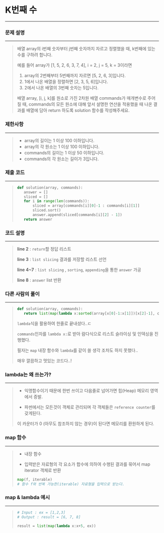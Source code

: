 # K번째 수

---



### 문제 설명

---

>배열 array의 i번째 숫자부터 j번째 숫자까지 자르고 정렬했을 때, k번째에 있는 수를 구하려 합니다.
>
>예를 들어 array가 [1, 5, 2, 6, 3, 7, 4], i = 2, j = 5, k = 3이라면
>
>1. array의 2번째부터 5번째까지 자르면 [5, 2, 6, 3]입니다.
>2. 1에서 나온 배열을 정렬하면 [2, 3, 5, 6]입니다.
>3. 2에서 나온 배열의 3번째 숫자는 5입니다.
>
>배열 array, [i, j, k]를 원소로 가진 2차원 배열 commands가 매개변수로 주어질 때, commands의 모든 원소에 대해 앞서 설명한 연산을 적용했을 때 나온 결과를 배열에 담아 return 하도록 solution 함수를 작성해주세요.



### 제한사항

---

>- array의 길이는 1 이상 100 이하입니다.
>- array의 각 원소는 1 이상 100 이하입니다.
>- commands의 길이는 1 이상 50 이하입니다.
>- commands의 각 원소는 길이가 3입니다.



### 제출 코드

---

>```python
>def solution(array, commands):
>    answer = []
>    sliced = []
>    for i in range(len(commands)):
>        sliced = array[commands[i][0]-1 : commands[i][1]]
>        sliced.sort()
>        answer.append(sliced[commands[i][2] - 1])
>    return answer
>
>```



### 코드 설명

---

>**line 2** : `return`할 정답 리스트
>
>**line 3** : `list slicing` 결과를 저장할 리스트 선언
>
>**line 4~7** : `list slicing` , `sorting`, `appending`을 통한 `answer` 가공
>
>**line 8** : `answer` list 반환



### 다른 사람의 풀이

---

>```python
>def solution(array, commands):
>    return list(map(lambda x:sorted(array[x[0]-1:x[1]])[x[2]-1], commands))
>
>```
>
>`lambda`식을 활용하여 한줄로 끝내셨다..ㄷ
>
>`commands`인자를 `lambda x:`로 받아 람다식으로 리스트 슬라이싱 및 인덱싱을 진행했다.
>
>필자는 `map` 내장 함수와 `lambda`를 같이 쓸 생각 조차도 하지 못했다..
>
>매우 깔끔하고 멋있는 코드다..!



### lambda는 왜 쓰는가?

---

>* 익명함수이기 때문에 한번 쓰이고 다음줄로 넘어가면 힙(Heap) 메모리 영역에서 증발.
>
>* 파썬에서는 모든것이 객체로 관리되며 각 객체들은 `reference counter`를 갖게된다.
>
>  이 카운터가 0 (아무도 참조하지 않는 경우)이 된다면 메모리를 환원하게 된다.



### map 함수

---

>* 내장 함수
>
>* 입력받은 자료형의 각 요소가 합수에 의하여 수행된 결과를 묶어서 map iterator 객체로 반환
>
>
>  ```python
>  map(f, iterable)
>  # 함수 f와 반복 가능한(iterable) 자료형을 입력으로 받는다.
>  ```



### map & lambda 예시

---

>```python
># Input : ex = [1,2,3]
># Output : result = [6, 7, 8]
>
>result = list(map(lambda x:x+5, ex))
>```

 

